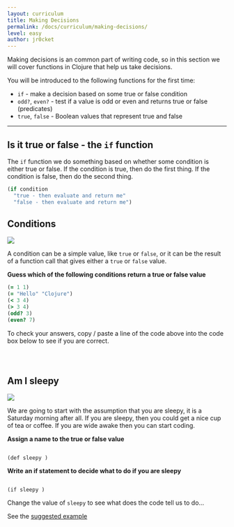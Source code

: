 ```yaml
---
layout: curriculum
title: Making Decisions
permalink: /docs/curriculum/making-decisions/
level: easy
author: jr0cket
---
```


Making decisions is an common part of writing code, so in this section we will cover functions in Clojure that help us take decisions.

You will be introduced to the following functions for the first time:

* `if` - make a decision based on some true or false condition
* `odd?`, `even?` - test if a value is odd or even and returns true or false (predicates)
* `true`, `false` - Boolean values that represent true and false

<hr />

## Is it true or false - the `if` function

The `if` function we do something based on whether some condition is either true or false.  If the condition is true, then do the first thing.  If the condition is false, then do the second thing.

```clojure
(if condition
  "true - then evaluate and return me"
  "false - then evaluate and return me")
```

## Conditions

<img src="{{ site.baseurl }}/img/clojurebridgelondon-mini-challenge.png" class="mini-challenge" />

A condition can be a simple value, like `true` or `false`, or it can be the result of a function call that gives either a `true` or `false` value.

**Guess which of the following conditions return a true or false value**

```clojure
(= 1 1)
(= "Hello" "Clojure")
(< 3 4)
(> 3 4)
(odd? 3)
(even? 7)
```

To check your answers, copy / paste a line of the code above into the code box below to see if you are correct.

<!-- Using expression evaluation fix to make string appear as a value in klipse -->
<pre><code class="language-klipse" data-eval-context="expr">

</code></pre>


## Am I sleepy

<img src="{{ site.baseurl }}/img/clojurebridgelondon-mini-challenge.png" class="mini-challenge" />

We are going to start with the assumption that you are sleepy, it is a Saturday morning after all.  If you are sleepy, then you could get a nice cup of tea or coffee.  If you are wide awake then you can start coding.

**Assign a name to the true or false value**

<!-- Using expression evaluation fix to make string appear as a value in klipse -->
<pre><code class="language-klipse" data-eval-context="expr">
(def sleepy )
</code></pre>


**Write an if statement to decide what to do if you are sleepy**

<!-- Using expression evaluation fix to make string appear as a value in klipse -->
<pre><code class="language-klipse" data-eval-context="expr">
(if sleepy )
</code></pre>

Change the value of `sleepy` to see what does the code tell us to do...

See the [suggested example](https://gist.github.com/jr0cket/46666ac40070da1e988f980858354554)
